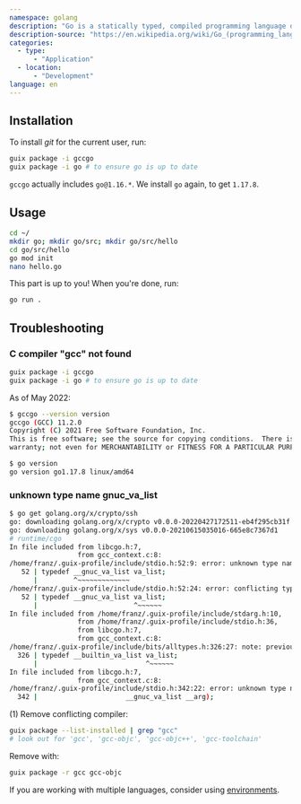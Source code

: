 ```yaml
---
namespace: golang
description: "Go is a statically typed, compiled programming language designed at Google. It is syntactically similar to C, but with memory safety, garbage collection, structural typing, and CSP-style concurrency. It is often referred to as Golang because of its former domain name, golang.org, but its proper name is Go."
description-source: "https://en.wikipedia.org/wiki/Go_(programming_language)"
categories:
  - type:
      - "Application"
  - location:
      - "Development"
language: en
---
```


## Installation

To install _git_ for the current user, run:

```bash
guix package -i gccgo
guix package -i go # to ensure go is up to date
```

`gccgo` actually includes `go@1.16.*`. We install `go` again, to get `1.17.8`.

## Usage

```bash
cd ~/
mkdir go; mkdir go/src; mkdir go/src/hello
cd go/src/hello
go mod init
nano hello.go
```

This part is up to you! When you're done, run:

```bash
go run .
```

## Troubleshooting

### C compiler "gcc" not found

```bash
guix package -i gccgo
guix package -i go # to ensure go is up to date
```

As of May 2022:

```bash
$ gccgo --version version
gccgo (GCC) 11.2.0
Copyright (C) 2021 Free Software Foundation, Inc.
This is free software; see the source for copying conditions.  There is NO
warranty; not even for MERCHANTABILITY or FITNESS FOR A PARTICULAR PURPOSE.

$ go version
go version go1.17.8 linux/amd64
```

### unknown type name gnuc_va_list

```bash
$ go get golang.org/x/crypto/ssh
go: downloading golang.org/x/crypto v0.0.0-20220427172511-eb4f295cb31f
go: downloading golang.org/x/sys v0.0.0-20210615035016-665e8c7367d1
# runtime/cgo
In file included from libcgo.h:7,
                 from gcc_context.c:8:
/home/franz/.guix-profile/include/stdio.h:52:9: error: unknown type name ‘__gnuc_va_list’
   52 | typedef __gnuc_va_list va_list;
      |         ^~~~~~~~~~~~~~
/home/franz/.guix-profile/include/stdio.h:52:24: error: conflicting types for ‘va_list’; have ‘int’
   52 | typedef __gnuc_va_list va_list;
      |                        ^~~~~~~
In file included from /home/franz/.guix-profile/include/stdarg.h:10,
                 from /home/franz/.guix-profile/include/stdio.h:36,
                 from libcgo.h:7,
                 from gcc_context.c:8:
/home/franz/.guix-profile/include/bits/alltypes.h:326:27: note: previous declaration of ‘va_list’ with type ‘va_list’ {aka ‘__va_list_tag[1]’}
  326 | typedef __builtin_va_list va_list;
      |                           ^~~~~~~
In file included from libcgo.h:7,
                 from gcc_context.c:8:
/home/franz/.guix-profile/include/stdio.h:342:22: error: unknown type name ‘__gnuc_va_list’
  342 |                      __gnuc_va_list __arg);
```

(1) Remove conflicting compiler:

```bash
guix package --list-installed | grep "gcc"
# look out for 'gcc', 'gcc-objc', 'gcc-objc++', 'gcc-toolchain'
```

Remove with:

```bash
guix package -r gcc gcc-objc
```

If you are working with multiple languages, consider using [environments](/Environments/).
